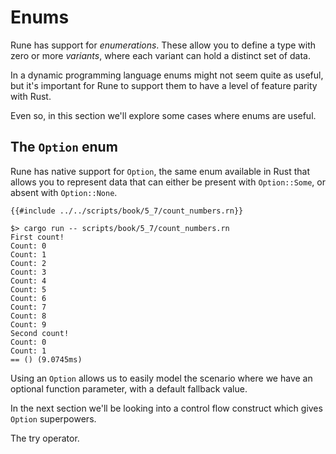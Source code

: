 # Enums

Rune has support for *enumerations*. These allow you to define a type with zero
or more *variants*, where each variant can hold a distinct set of data.

In a dynamic programming language enums might not seem quite as useful, but it's
important for Rune to support them to have a level of feature parity with Rust.

Even so, in this section we'll explore some cases where enums are useful.

## The `Option` enum

Rune has native support for `Option`, the same enum available in Rust that
allows you to represent data that can either be present with `Option::Some`, or
absent with `Option::None`.

```rust,noplaypen
{{#include ../../scripts/book/5_7/count_numbers.rn}}
```

```text
$> cargo run -- scripts/book/5_7/count_numbers.rn
First count!
Count: 0
Count: 1
Count: 2
Count: 3
Count: 4
Count: 5
Count: 6
Count: 7
Count: 8
Count: 9
Second count!
Count: 0
Count: 1
== () (9.0745ms)
```

Using an `Option` allows us to easily model the scenario where we have an
optional function parameter, with a default fallback value.

In the next section we'll be looking into a control flow construct which gives
`Option` superpowers.

The try operator.